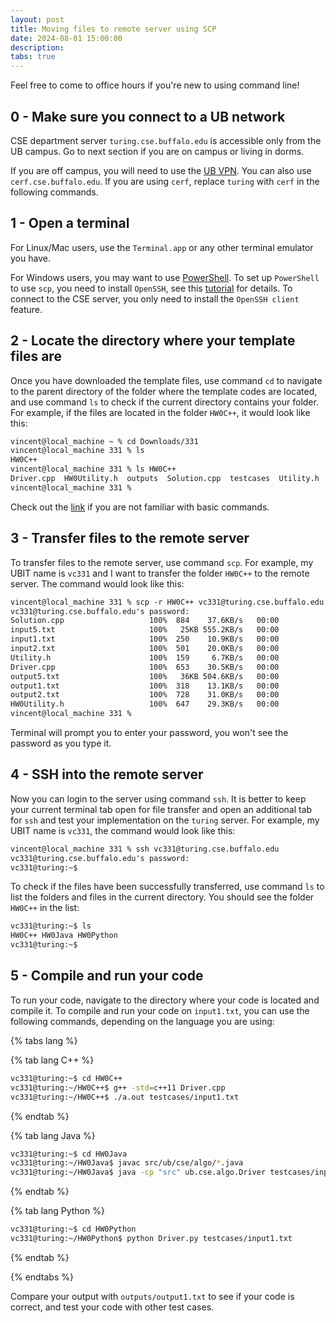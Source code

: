 ```yaml
---
layout: post
title: Moving files to remote server using SCP
date: 2024-08-01 15:00:00
description:
tabs: true
---
```


Feel free to come to office hours if you're new to using command line!

## 0 - Make sure you connect to a UB network

CSE department server `turing.cse.buffalo.edu` is accessible only from the UB campus. Go to next section if you are on campus or living in dorms.

If you are off campus, you will need to use the [UB VPN](https://www.buffalo.edu/ubit/service-guides/connecting/vpn/computer.html). You can also use `cerf.cse.buffalo.edu`. If you are using `cerf`, replace `turing` with `cerf` in the following commands.

## 1 - Open a terminal

For Linux/Mac users, use the `Terminal.app` or any other terminal emulator you have.

For Windows users, you may want to use [PowerShell](https://learn.microsoft.com/en-us/powershell/scripting/windows-powershell/starting-windows-powershell). To set up `PowerShell` to use `scp`, you need to install `OpenSSH`, see this [tutorial](https://learn.microsoft.com/en-us/windows/terminal/tutorials/ssh) for details. To connect to the CSE server, you only need to install the `OpenSSH client` feature.

## 2 - Locate the directory where your template files are

Once you have downloaded the template files, use command `cd` to navigate to the parent directory of the folder where the template codes are located, and use command `ls` to check if the current directory contains your folder. For example, if the files are located in the folder `HW0C++`, it would look like this:

```Markdown
vincent@local_machine ~ % cd Downloads/331
vincent@local_machine 331 % ls
HW0C++
vincent@local_machine 331 % ls HW0C++
Driver.cpp  HW0Utility.h  outputs  Solution.cpp  testcases  Utility.h
vincent@local_machine 331 %
```

Check out the [link](https://developer.mozilla.org/en-US/docs/Learn/Tools_and_testing/Understanding_client-side_tools/Command_line#navigation_on_the_command_line) if you are not familiar with basic commands.

## 3 - Transfer files to the remote server

To transfer files to the remote server, use command `scp`. For example, my UBIT name is `vc331` and I want to transfer the folder `HW0C++` to the remote server. The command would look like this:

```Markdown
vincent@local_machine 331 % scp -r HW0C++ vc331@turing.cse.buffalo.edu:~
vc331@turing.cse.buffalo.edu's password:
Solution.cpp                   100%  884    37.6KB/s   00:00
input5.txt                     100%   25KB 555.2KB/s   00:00
input1.txt                     100%  250    10.9KB/s   00:00
input2.txt                     100%  501    20.0KB/s   00:00
Utility.h                      100%  159     6.7KB/s   00:00
Driver.cpp                     100%  653    30.5KB/s   00:00
output5.txt                    100%   36KB 504.6KB/s   00:00
output1.txt                    100%  318    13.1KB/s   00:00
output2.txt                    100%  728    31.0KB/s   00:00
HW0Utility.h                   100%  647    29.3KB/s   00:00
vincent@local_machine 331 %
```

Terminal will prompt you to enter your password, you won't see the password as you type it.

## 4 - SSH into the remote server

Now you can login to the server using command `ssh`. It is better to keep your current terminal tab open for file transfer and open an additional tab for `ssh` and test your implementation on the `turing` server. For example, my UBIT name is `vc331`, the command would look like this:

```Markdown
vincent@local_machine 331 % ssh vc331@turing.cse.buffalo.edu
vc331@turing.cse.buffalo.edu's password:
vc331@turing:~$
```

To check if the files have been successfully transferred, use command `ls` to list the folders and files in the current directory. You should see the folder `HW0C++` in the list:

```Markdown
vc331@turing:~$ ls
HW0C++ HW0Java HW0Python
vc331@turing:~$
```

## 5 - Compile and run your code

To run your code, navigate to the directory where your code is located and compile it. To compile and run your code on `input1.txt`, you can use the following commands, depending on the language you are using:

{% tabs lang %}

{% tab lang C++ %}

```bash
vc331@turing:~$ cd HW0C++
vc331@turing:~/HW0C++$ g++ -std=c++11 Driver.cpp
vc331@turing:~/HW0C++$ ./a.out testcases/input1.txt
```

{% endtab %}

{% tab lang Java %}

```bash
vc331@turing:~$ cd HW0Java
vc331@turing:~/HW0Java$ javac src/ub/cse/algo/*.java
vc331@turing:~/HW0Java$ java -cp "src" ub.cse.algo.Driver testcases/input1.txt
```

{% endtab %}

{% tab lang Python %}

```bash
vc331@turing:~$ cd HW0Python
vc331@turing:~/HW0Python$ python Driver.py testcases/input1.txt
```

{% endtab %}

{% endtabs %}

Compare your output with `outputs/output1.txt` to see if your code is correct, and test your code with other test cases.
